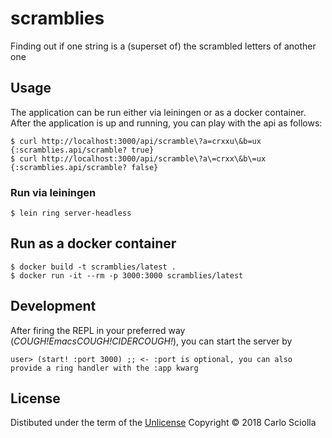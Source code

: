 # scramblies

Finding out if one string is a (superset of) the scrambled letters of another one

## Usage

The application can be run either via leiningen or as a docker container. After the application is up and running, you can play with the api as follows:

    $ curl http://localhost:3000/api/scramble\?a=crxxu\&b=ux
    {:scramblies.api/scramble? true}
    $ curl http://localhost:3000/api/scramble\?a\=crxx\&b\=ux
    {:scramblies.api/scramble? false}

### Run via leiningen

    $ lein ring server-headless

## Run as a docker container

    $ docker build -t scramblies/latest .
    $ docker run -it --rm -p 3000:3000 scramblies/latest

## Development

After firing the REPL in your preferred way (*COUGH!*Emacs*COUGH!*CIDER*COUGH!*), you can start the server by

    user> (start! :port 3000) ;; <- :port is optional, you can also provide a ring handler with the :app kwarg

## License

Distibuted under the term of the [Unlicense](./LICENSE)
Copyright © 2018 Carlo Sciolla
